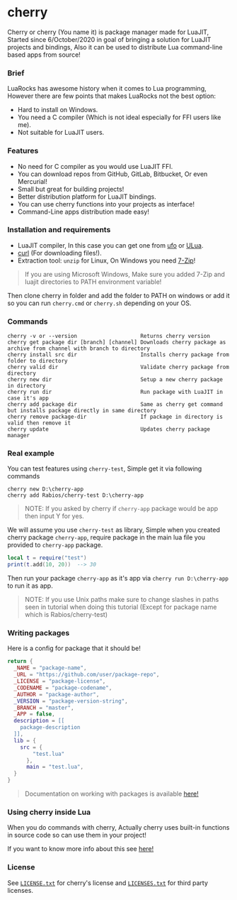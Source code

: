 # cherry

Cherry or cherry (You name it) is package manager made for LuaJIT, Started since 6/October/2020 in goal of bringing a solution for LuaJIT projects and bindings, Also it can be used to distribute Lua command-line based apps from source!

### Brief

LuaRocks has awesome history when it comes to Lua programming, However there are few points that makes LuaRocks not the best option:

- Hard to install on Windows.
- You need a C compiler (Which is not ideal especially for FFI users like me).
- Not suitable for LuaJIT users.

### Features

- No need for C compiler as you would use LuaJIT FFI.
- You can download repos from GitHub, GitLab, Bitbucket, Or even Mercurial!
- Small but great for building projects!
- Better distribution platform for LuaJIT bindings.
- You can use cherry functions into your projects as interface!
- Command-Line apps distribution made easy!

### Installation and requirements

- LuaJIT compiler, In this case you can get one from [ufo](https://github.com/malkia/ufo) or [ULua](https://ulua.io).
- [curl](https://curl.haxx.se) (For downloading files!).
- Extraction tool: `unzip` for Linux, On Windows you need [7-Zip](https://www.7-zip.org)!

> If you are using Microsoft Windows, Make sure you added 7-Zip and luajit directories to PATH environment variable!

Then clone cherry in folder and add the folder to PATH on windows or add it so you can run `cherry.cmd` or `cherry.sh` depending on your OS.

### Commands

```
cherry -v or --version                    Returns cherry version
cherry get package dir [branch] [channel] Downloads cherry package as archive from channel with branch to directory
cherry install src dir                    Installs cherry package from folder to directory
cherry valid dir                          Validate cherry package from directory
cherry new dir                            Setup a new cherry package in directory
cherry run dir                            Run package with LuaJIT in case it's app
cherry add package dir                    Same as cherry get command but installs package directly in same directory
cherry remove package-dir                 If package in directory is valid then remove it
cherry update                             Updates cherry package manager
```

### Real example

You can test features using `cherry-test`, Simple get it via following commands

```
cherry new D:\cherry-app
cherry add Rabios/cherry-test D:\cherry-app
```

> NOTE: If you asked by cherry if `cherry-app` package would be app then input Y for yes.

We will assume you use `cherry-test` as library, Simple when you created cherry package `cherry-app`, require package in the main lua file you provided to `cherry-app` package.

```lua
local t = require("test")
print(t.add(10, 20))  --> 30
```

Then run your package `cherry-app` as it's app via `cherry run D:\cherry-app` to run it as app.

> NOTE: If you use Unix paths make sure to change slashes in paths seen in tutorial when doing this tutorial (Except for package name which is Rabios/cherry-test)

### Writing packages

Here is a config for package that it should be!

```lua
return {
  _NAME = "package-name",
  _URL = "https://github.com/user/package-repo",
  _LICENSE = "package-license",
  _CODENAME = "package-codename",
  _AUTHOR = "package-author",
  _VERSION = "package-version-string",
  _BRANCH = "master",
  _APP = false,
  description = [[
    package-description
  ]],
  lib = {
    src = {
	    "test.lua"
	  },
	  main = "test.lua",
  }
}
```

> Documentation on working with packages is available [here!](https://github.com/Rabios/cherry/blob/master/packages.md)


### Using cherry inside Lua

When you do commands with cherry, Actually cherry uses built-in functions in source code so can use them in your project!

If you want to know more info about this see [here!](https://github.com/Rabios/cherry/blob/master/api.md)

### License

See [`LICENSE.txt`](https://github.com/Rabios/cherry/blob/master/LICENSE.txt) for cherry's license and [`LICENSES.txt`](https://github.com/Rabios/cherry/blob/master/LICENSES.txt) for third party licenses.
